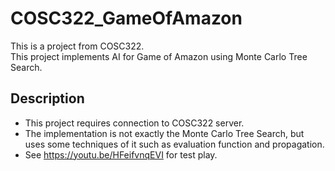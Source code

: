 # COSC322_GameOfAmazon
This is a project from COSC322.  
This project implements AI for Game of Amazon using Monte Carlo Tree Search. 

## Description
- This project requires connection to COSC322 server. 
- The implementation is not exactly the Monte Carlo Tree Search, but uses some techniques of it such as evaluation function and propagation.  
- See https://youtu.be/HFeifvnqEVI for test play. 

